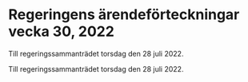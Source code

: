 # Regeringens ärendeförteckningar vecka 30, 2022

Till regeringssammanträdet torsdag den 28 juli 2022.

Till regeringssammanträdet torsdag den 28 juli 2022.
